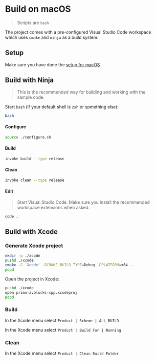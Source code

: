 # Build on macOS

> Scripts are `bash`

The project comes with a pre-configured Visual Studio Code workspace which uses `cmake` and `ninja` as a build system. 

## Setup

Make sure you have done the [setup for macOS](./setup-mac.md) 

## Build with Ninja

> This is the recommended way for building and working with the sample code.

Start `bash` (if your default shell is `zsh` or spmething else):

```bash
bash
```

#### Configure

```bash
source ./configure.sh
```

#### Build

```bash
invoke build --type release
```

#### Clean

```bash
invoke clean --type release
```

#### Edit

> Start Visual Studio Code. Make sure you install the recommended workspace extensions when asked.

```bash
code .
```

## Build with Xcode

### Generate Xcode project

```bash
mkdir -p ./xcode
pushd ./xcode
cmake -G 'Xcode' -DCMAKE_BUILD_TYPE=Debug -DPLATFORM=x64 ..
popd  
```

Open the project in Xcode:

```bash
pushd ./xcode 
open primo-avblocks-cpp.xcodeproj
popd
```

### Build

In the Xcode menu select `Product | Scheme | ALL_BUILD`

In the Xcode menu select `Product | Build For | Running`

### Clean

In the Xcode menu select `Product | Clean Build Folder` 